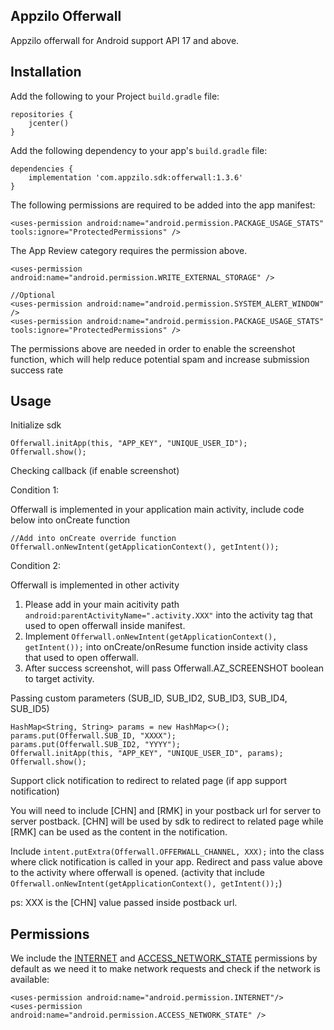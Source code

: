 ## Appzilo Offerwall
Appzilo offerwall for Android support API 17 and above.

## Installation
Add the following to your Project `build.gradle` file:

```
repositories {
	jcenter()
}
```

Add the following dependency to your app's `build.gradle` file:

```
dependencies {
	implementation 'com.appzilo.sdk:offerwall:1.3.6'
}
```

The following permissions are required to be added into the app manifest:

```
<uses-permission android:name="android.permission.PACKAGE_USAGE_STATS" tools:ignore="ProtectedPermissions" />
```

The App Review category requires the permission above.

```
<uses-permission android:name="android.permission.WRITE_EXTERNAL_STORAGE" />
```

```
//Optional
<uses-permission android:name="android.permission.SYSTEM_ALERT_WINDOW" />
<uses-permission android:name="android.permission.PACKAGE_USAGE_STATS" tools:ignore="ProtectedPermissions" />

```

The permissions above are needed in order to enable the screenshot function, which will help reduce potential spam and increase submission success rate

## Usage

Initialize sdk

```
Offerwall.initApp(this, "APP_KEY", "UNIQUE_USER_ID");
Offerwall.show();
```

Checking callback (if enable screenshot)

Condition 1: 

Offerwall is implemented in your application main activity, include code below into onCreate function 
```
//Add into onCreate override function
Offerwall.onNewIntent(getApplicationContext(), getIntent());
```
Condition 2:

Offerwall is implemented in other activity

1) Please add in your main acitivity path `android:parentActivityName=".activity.XXX"` into the activity tag that used to open offerwall inside manifest.
2) Implement `Offerwall.onNewIntent(getApplicationContext(), getIntent());` into onCreate/onResume function inside activity class that used to open offerwall.
3) After success screenshot, will pass Offerwall.AZ_SCREENSHOT boolean to target activity.

Passing custom parameters (SUB_ID, SUB_ID2, SUB_ID3, SUB_ID4, SUB_ID5)

```
HashMap<String, String> params = new HashMap<>();
params.put(Offerwall.SUB_ID, "XXXX");
params.put(Offerwall.SUB_ID2, "YYYY");
Offerwall.initApp(this, "APP_KEY", "UNIQUE_USER_ID", params);
Offerwall.show();
```



Support click notification to redirect to related page (if app support notification)

You will need to include [CHN] and [RMK] in your postback url for server to server postback.
[CHN] will be used by sdk to redirect to related page while [RMK] can be used as the content in the notification.

Include `intent.putExtra(Offerwall.OFFERWALL_CHANNEL, XXX);` into the class where click notification is called in your app.
Redirect and pass value above to the activity where offerwall is opened. (activity that include `Offerwall.onNewIntent(getApplicationContext(), getIntent());`)

ps: XXX is the [CHN] value passed inside postback url.


## Permissions

We include the [INTERNET](http://developer.android.com/reference/android/Manifest.permission.html#INTERNET) and [ACCESS_NETWORK_STATE](https://developer.android.com/reference/android/Manifest.permission.html#ACCESS_NETWORK_STATE) permissions by default as we need it to make network requests and check if the network is available:

```
<uses-permission android:name="android.permission.INTERNET"/>
<uses-permission android:name="android.permission.ACCESS_NETWORK_STATE" />
```  





